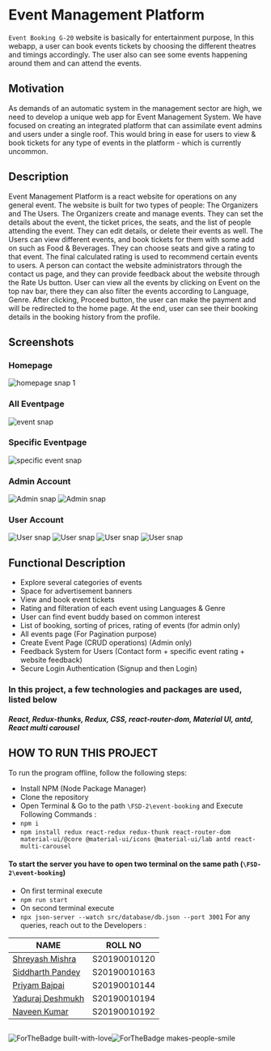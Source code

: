 # Event Management Platform
`Event Booking G-20` website is basically for entertainment purpose, In this webapp, a user can book events tickets by choosing the different theatres and timings accordingly. The user also can see some events happening around them and can attend the events.

## Motivation
As demands of an automatic system in the management sector are high, we need to develop a unique web app for Event Management System. 
We have focused on creating an integrated platform that can assimilate event admins and users under a single roof. This would bring in ease for users to view & book tickets for any type of events in the platform - which is currently uncommon. 
## Description
Event Management Platform is a react website for operations on any general event. The website is built for two types of people: The Organizers and The Users.
The Organizers create and manage events. They can set the details about the event, the ticket prices, the seats, and the list of people attending the event. They can edit details, or delete their events as well.
The Users can view different events, and book tickets for them with some add on such as Food & Beverages. They can choose seats and give a rating to that event. The final calculated rating is used to recommend certain events to users.
A person can contact the website administrators through the contact us page, and they can provide feedback about the website through the Rate Us button. User can view all the events by clicking on Event on the top nav bar, there they can also filter the events according to Language, Genre.
After clicking, Proceed button, the user can make the payment and will be redirected to the home page. At the end, user can see their booking details in the booking history from the profile.



## Screenshots
### Homepage
![homepage snap 1](https://github.com/Shreyashm16/Event-Booking-Website/blob/main/Screenshot/home.PNG)

### All Eventpage
![event snap](https://github.com/Shreyashm16/Event-Booking-Website/blob/main/Screenshot/event.PNG)
### Specific Eventpage
![specific event snap](https://github.com/Shreyashm16/Event-Booking-Website/blob/main/Screenshot/specific.PNG)

### Admin Account
![Admin snap](https://github.com/Shreyashm16/Event-Booking-Website/blob/main/Screenshot/admin1.PNG)
![Admin snap](https://github.com/Shreyashm16/Event-Booking-Website/blob/main/Screenshot/admin2.PNG)

### User Account
![User snap](https://github.com/Shreyashm16/Event-Booking-Website/blob/main/Screenshot/user2.PNG)
![User snap](https://github.com/Shreyashm16/Event-Booking-Website/blob/main/Screenshot/user3.PNG)
![User snap](https://github.com/Shreyashm16/Event-Booking-Website/blob/main/Screenshot/user4.PNG)
![User snap](https://github.com/Shreyashm16/Event-Booking-Website/blob/main/Screenshot/user5.PNG)

## Functional Description

* Explore several categories of events
* Space for advertisement banners
* View and book event tickets
* Rating and filteration of each event using Languages & Genre
* User can find event buddy based on common interest
* List of booking, sorting of prices, rating of events (for admin only)
* All events page (For Pagination purpose)
* Create Event Page (CRUD operations) (Admin only)
* Feedback System for Users (Contact form + specific event rating + website feedback)
* Secure Login Authentication (Signup and then Login)

### In this project, a few technologies and packages are used, listed below
##### React, Redux-thunks, Redux, CSS, react-router-dom, Material UI, antd, React multi carousel


## HOW TO RUN THIS PROJECT

To run the program offline, follow the following steps:
* Install NPM (Node Package Manager)
* Clone the repository
* Open Terminal & Go to the path `\FSD-2\event-booking` and Execute Following Commands  :
* `npm i`
*  `npm install redux react-redux redux-thunk react-router-dom material-ui/@core @material-ui/icons @material-ui/lab antd react-multi-carousel`

#### To start the server you have to open two terminal on the same path (`\FSD-2\event-booking`)
* On first terminal execute
* `npm run start`
* On second terminal execute
* `npx json-server --watch src/database/db.json --port 3001`
For any queries, reach out to the Developers :

| NAME | ROLL NO |
|------|---------|
| [Shreyash Mishra](mailto:shreyashm1601@gmail.com) | S20190010120 |
|[Siddharth Pandey](mailto:siddharth25pandey@gmail.com) | S20190010163 | 
|[Priyam Bajpai](mailto:priyambajpai@yahoo.in) | S20190010144 |
|[Yaduraj Deshmukh](mailto:yadurajdeshmukh2.303@gmail.com) | S20190010194 |
|[Naveen Kumar](mailto:naveenkumar.k19@gmail.com) | S20190010192 |

##
![ForTheBadge built-with-love](http://ForTheBadge.com/images/badges/built-with-love.svg)![ForTheBadge makes-people-smile](http://ForTheBadge.com/images/badges/makes-people-smile.svg)
